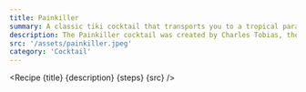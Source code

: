 ```yaml
---
title: Painkiller
summary: A classic tiki cocktail that transports you to a tropical paradise with its blend of rum, pineapple, and coconut.
description: The Painkiller cocktail was created by Charles Tobias, the founder of Pusser's Rum, in the British Virgin Islands. Inspired by the Piña Colada, Tobias combined Pusser's Rum with pineapple juice, orange juice, and cream of coconut. The drink gained popularity for its tropical and refreshing taste, becoming the official cocktail of the British Virgin Islands. The name "Painkiller" reflects its ability to provide relaxation and escape. Traditionally the bartender would ask you how much pain you are in, to which the more you play it up the more rum you get in the mix!
src: '/assets/painkiller.jpeg'
category: 'Cocktail'
---
```


<script>
	import Recipe from '$lib/components/recipe/recipe.svelte';

	const steps = [
		{
			title: 'Mix',
			instructions: 'In a cocktail shaker filled with ice, combine the following ingredients:',
			ingredients: ['60ml Dark Rum', '120ml Pineapple Juice', '30ml Orange Juice', '30ml Cream of Coconut']
		},
		{
			title: 'Shake & Strain',
			instructions: 'Shake the mixture vigorously until well combined. Strain it into a glass filled with crushed ice.'
		},
		{
			title: 'Garnish',
			instructions: 'Grate fresh nutmeg over the top of the drink as a garnish. Add a pineapple wedge and a maraschino cherry.'
			}
	];
</script>

<Recipe {title} {description} {steps} {src} />
